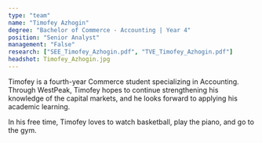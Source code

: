 ```yaml
---
type: "team"
name: "Timofey Azhogin"
degree: "Bachelor of Commerce - Accounting | Year 4"
position: "Senior Analyst"
management: "False"
research: ["SEE_Timofey_Azhogin.pdf", "TVE_Timofey_Azhogin.pdf"]
headshot: Timofey_Azhogin.jpg
---
```


Timofey is a fourth-year Commerce student specializing in Accounting. Through WestPeak, Timofey hopes to continue strengthening his knowledge of the capital markets, and he looks forward to applying his academic learning.

In his free time, Timofey loves to watch basketball, play the piano, and go to the gym.
